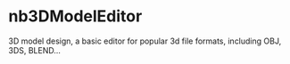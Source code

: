 # nb3DModelEditor
3D model design, a basic editor for popular 3d file formats, including OBJ, 3DS, BLEND...
